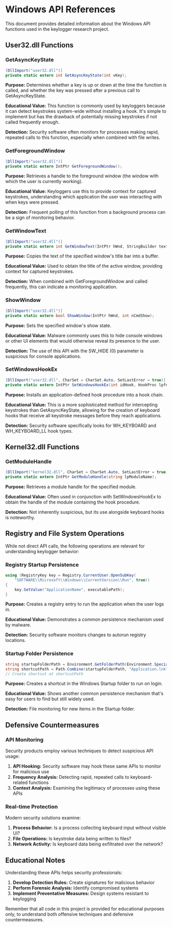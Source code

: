 # Windows API References

This document provides detailed information about the Windows API functions used in the keylogger research project.

## User32.dll Functions

### GetAsyncKeyState

```csharp
[DllImport("user32.dll")]
private static extern int GetAsyncKeyState(int vKey);
```

**Purpose:** Determines whether a key is up or down at the time the function is called, and whether the key was pressed after a previous call to GetAsyncKeyState.

**Educational Value:** This function is commonly used by keyloggers because it can detect keystrokes system-wide without installing a hook. It's simple to implement but has the drawback of potentially missing keystrokes if not called frequently enough.

**Detection:** Security software often monitors for processes making rapid, repeated calls to this function, especially when combined with file writes.

### GetForegroundWindow

```csharp
[DllImport("user32.dll")]
private static extern IntPtr GetForegroundWindow();
```

**Purpose:** Retrieves a handle to the foreground window (the window with which the user is currently working).

**Educational Value:** Keyloggers use this to provide context for captured keystrokes, understanding which application the user was interacting with when keys were pressed.

**Detection:** Frequent polling of this function from a background process can be a sign of monitoring behavior.

### GetWindowText

```csharp
[DllImport("user32.dll")]
private static extern int GetWindowText(IntPtr hWnd, StringBuilder text, int count);
```

**Purpose:** Copies the text of the specified window's title bar into a buffer.

**Educational Value:** Used to obtain the title of the active window, providing context for captured keystrokes.

**Detection:** When combined with GetForegroundWindow and called frequently, this can indicate a monitoring application.

### ShowWindow

```csharp
[DllImport("user32.dll")]
private static extern bool ShowWindow(IntPtr hWnd, int nCmdShow);
```

**Purpose:** Sets the specified window's show state.

**Educational Value:** Malware commonly uses this to hide console windows or other UI elements that would otherwise reveal its presence to the user.

**Detection:** The use of this API with the SW_HIDE (0) parameter is suspicious for console applications.

### SetWindowsHookEx

```csharp
[DllImport("user32.dll", CharSet = CharSet.Auto, SetLastError = true)]
private static extern IntPtr SetWindowsHookEx(int idHook, HookProc lpfn, IntPtr hMod, uint dwThreadId);
```

**Purpose:** Installs an application-defined hook procedure into a hook chain.

**Educational Value:** This is a more sophisticated method for intercepting keystrokes than GetAsyncKeyState, allowing for the creation of keyboard hooks that receive all keystroke messages before they reach applications.

**Detection:** Security software specifically looks for WH_KEYBOARD and WH_KEYBOARD_LL hook types.

## Kernel32.dll Functions

### GetModuleHandle

```csharp
[DllImport("kernel32.dll", CharSet = CharSet.Auto, SetLastError = true)]
private static extern IntPtr GetModuleHandle(string lpModuleName);
```

**Purpose:** Retrieves a module handle for the specified module.

**Educational Value:** Often used in conjunction with SetWindowsHookEx to obtain the handle of the module containing the hook procedure.

**Detection:** Not inherently suspicious, but its use alongside keyboard hooks is noteworthy.

## Registry and File System Operations

While not direct API calls, the following operations are relevant for understanding keylogger behavior:

### Registry Startup Persistence

```csharp
using (RegistryKey key = Registry.CurrentUser.OpenSubKey(
    "SOFTWARE\\Microsoft\\Windows\\CurrentVersion\\Run", true))
{
    key.SetValue("ApplicationName", executablePath);
}
```

**Purpose:** Creates a registry entry to run the application when the user logs in.

**Educational Value:** Demonstrates a common persistence mechanism used by malware.

**Detection:** Security software monitors changes to autorun registry locations.

### Startup Folder Persistence

```csharp
string startupFolderPath = Environment.GetFolderPath(Environment.SpecialFolder.Startup);
string shortcutPath = Path.Combine(startupFolderPath, "Application.lnk");
// Create shortcut at shortcutPath
```

**Purpose:** Creates a shortcut in the Windows Startup folder to run on login.

**Educational Value:** Shows another common persistence mechanism that's easy for users to find but still widely used.

**Detection:** File monitoring for new items in the Startup folder.

## Defensive Countermeasures

### API Monitoring

Security products employ various techniques to detect suspicious API usage:

1. **API Hooking:** Security software may hook these same APIs to monitor for malicious use
2. **Frequency Analysis:** Detecting rapid, repeated calls to keyboard-related functions
3. **Context Analysis:** Examining the legitimacy of processes using these APIs

### Real-time Protection

Modern security solutions examine:

1. **Process Behavior:** Is a process collecting keyboard input without visible UI?
2. **File Operations:** Is keystroke data being written to files?
3. **Network Activity:** Is keyboard data being exfiltrated over the network?

## Educational Notes

Understanding these APIs helps security professionals:

1. **Develop Detection Rules:** Create signatures for malicious behavior
2. **Perform Forensic Analysis:** Identify compromised systems
3. **Implement Preventative Measures:** Design systems resistant to keylogging

Remember that all code in this project is provided for educational purposes only, to understand both offensive techniques and defensive countermeasures.